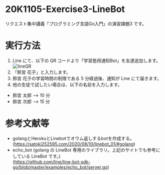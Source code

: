 # 20K1105-Exercise3-LineBot
リクエスト集中講義「プログラミング言語Go入門」の演習課題3 です。

# 実行方法
1. Line にて、以下の QR コードより「学習塾用通知Bot」を友達追加します。
![lineQR](https://user-images.githubusercontent.com/78438738/109186576-69660d80-77d4-11eb-95d9-63bb1e0dc96b.png)
2. 「鈴宮 花子」と入力します。
3. 鈴宮 花子の学習時間の制限である 5 分経過後、通知が Line にて届きます。
4. 他の生徒で試したい場合は、以下の名前を入力します。
  * 鈴宮 太郎 --> 10 分
  * 鈴宮 次郎 --> 15 分

# 参考文献等
* golangとHerokuとLinebotでオウム返しするbotを作成する。 (https://satoki252595.com/2020/08/10/linebot_01/#golang)
* echo_bot (golang の LineBot 専用のライブラリ。上記のサイトでも参考にしている LineBot です。)  
(https://github.com/line/line-bot-sdk-go/blob/master/examples/echo_bot/server.go)
